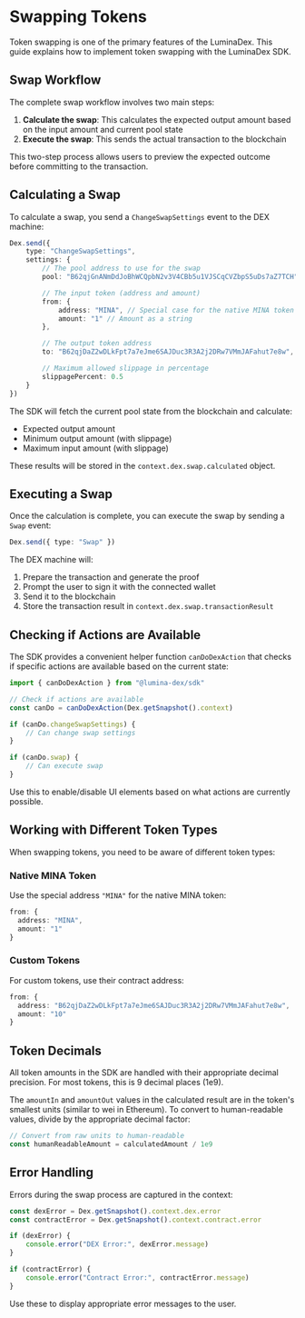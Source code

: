# Swapping Tokens

Token swapping is one of the primary features of the LuminaDex. This guide explains how to implement token swapping with the LuminaDex SDK.

## Swap Workflow

The complete swap workflow involves two main steps:

1. **Calculate the swap**: This calculates the expected output amount based on the input amount and current pool state
2. **Execute the swap**: This sends the actual transaction to the blockchain

This two-step process allows users to preview the expected outcome before committing to the transaction.

## Calculating a Swap

To calculate a swap, you send a `ChangeSwapSettings` event to the DEX machine:

```ts
Dex.send({
	type: "ChangeSwapSettings",
	settings: {
		// The pool address to use for the swap
		pool: "B62qjGnANmDdJoBhWCQpbN2v3V4CBb5u1VJSCqCVZbpS5uDs7aZ7TCH",

		// The input token (address and amount)
		from: {
			address: "MINA", // Special case for the native MINA token
			amount: "1" // Amount as a string
		},

		// The output token address
		to: "B62qjDaZ2wDLkFpt7a7eJme6SAJDuc3R3A2j2DRw7VMmJAFahut7e8w",

		// Maximum allowed slippage in percentage
		slippagePercent: 0.5
	}
})
```

The SDK will fetch the current pool state from the blockchain and calculate:

- Expected output amount
- Minimum output amount (with slippage)
- Maximum input amount (with slippage)

These results will be stored in the `context.dex.swap.calculated` object.

## Executing a Swap

Once the calculation is complete, you can execute the swap by sending a `Swap` event:

```ts
Dex.send({ type: "Swap" })
```

The DEX machine will:

1. Prepare the transaction and generate the proof
2. Prompt the user to sign it with the connected wallet
3. Send it to the blockchain
4. Store the transaction result in `context.dex.swap.transactionResult`

## Checking if Actions are Available

The SDK provides a convenient helper function `canDoDexAction` that checks if specific actions are available based on the current state:

```ts
import { canDoDexAction } from "@lumina-dex/sdk"

// Check if actions are available
const canDo = canDoDexAction(Dex.getSnapshot().context)

if (canDo.changeSwapSettings) {
	// Can change swap settings
}

if (canDo.swap) {
	// Can execute swap
}
```

Use this to enable/disable UI elements based on what actions are currently possible.

## Working with Different Token Types

When swapping tokens, you need to be aware of different token types:

### Native MINA Token

Use the special address `"MINA"` for the native MINA token:

```ts
from: {
  address: "MINA",
  amount: "1"
}
```

### Custom Tokens

For custom tokens, use their contract address:

```ts
from: {
  address: "B62qjDaZ2wDLkFpt7a7eJme6SAJDuc3R3A2j2DRw7VMmJAFahut7e8w",
  amount: "10"
}
```

## Token Decimals

All token amounts in the SDK are handled with their appropriate decimal precision. For most tokens, this is 9 decimal places (1e9).

The `amountIn` and `amountOut` values in the calculated result are in the token's smallest units (similar to wei in Ethereum). To convert to human-readable values, divide by the appropriate decimal factor:

```ts
// Convert from raw units to human-readable
const humanReadableAmount = calculatedAmount / 1e9
```

## Error Handling

Errors during the swap process are captured in the context:

```ts
const dexError = Dex.getSnapshot().context.dex.error
const contractError = Dex.getSnapshot().context.contract.error

if (dexError) {
	console.error("DEX Error:", dexError.message)
}

if (contractError) {
	console.error("Contract Error:", contractError.message)
}
```

Use these to display appropriate error messages to the user.
